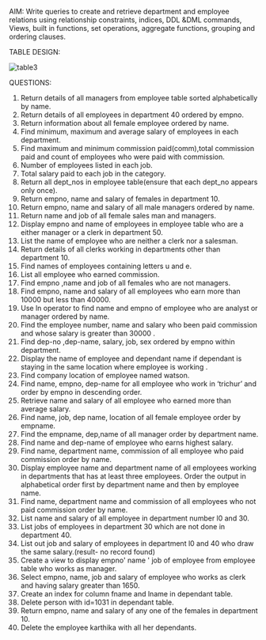 AIM: Write queries to create and retrieve department and employee relations using relationship constraints, indices, DDL &DML commands, Views, built in functions, set operations, aggregate functions, grouping and ordering clauses.

TABLE DESIGN:

![table3](https://github.com/snowfela/KTU-S5-DBMS-LAB-CSL333/assets/115859731/ad361219-36c6-4a38-be95-c10b1053d526)

QUESTIONS:
1. Return details of all managers from employee table sorted alphabetically by name.
2. Return details of all employees in department 40 ordered by empno.
3. Return information about all female employee ordered by name.
4. Find minimum, maximum and average salary of employees in each department.
5. Find maximum and minimum commission paid(comm),total commission paid and count of employees who were paid with commission.
6. Number of employees listed in each job.
7. Total salary paid to each job in the category.
8. Return all dept_nos in employee table(ensure that each dept_no appears only once).
9. Return empno, name and salary of females in department 10.
10. Return empno, name and salary of all male managers ordered by name.
11. Return name and job of all female sales man and managers.
12. Display empno and name of employees in employee table who are a either manager or a clerk in department 50.
13. List the name of employee who are neither a clerk nor a salesman.
14. Return details of all clerks working in departments other than department 10.
15. Find names of employees containing letters u and e.
16. List all employee who earned commission.
17. Find empno ,name and job of all females who are not managers.
18. Find empno, name and salary of all employees who earn more than 10000 but less than 40000.
19. Use ln operator to find name and empno of employee who are analyst or manager ordered by name.
20. Find the employee number, name and salary who been paid commission and whose salary is greater than 30000 .
21. Find dep-no ,dep-name, salary, job, sex ordered by empno within department.
22. Display the name of employee and dependant name if dependant is staying in the same location where employee is working .
23. Find company location of employee named watson.
24. Find name, empno, dep-name for all employee who work in ‘trichur’ and order by empno in descending order.
25. Retrieve name and salary of all employee who earned more than average salary.
26. Find name, job, dep name, location of all female employee order by empname.
27. Find the empname, dep,name of all manager order by department name.
28. Find name and dep-name of employee who earns highest salary.
29. Find name, department name, commission of all employee who paid commission order by name.
30. Display employee name and department name of all employees working in departments that has at least three employees. Order the output in alphabetical order first by department name and then by employee name.
31. Find name, department name and commission of all employees who not paid commission order by name.
32. List name and salary of all employee in department number l0 and 30.
33. List jobs of employees in department 30 which are not done in department 40.
34. List out job and salary of employees in department l0 and 40 who draw the same salary.(result- no record found)
35. Create a view to display empno' name ' job of employee from employee table who works as manager.
36. Select empno, name, job and salary of employee who works as clerk and having salary greater than 1650.
37. Create an index for column fname and lname in dependant table.
38. Delete person with id=1031 in dependant table.
39. Return empno, name and salary of any one of the females in department 10.
40. Delete the employee karthika with all her dependants.
